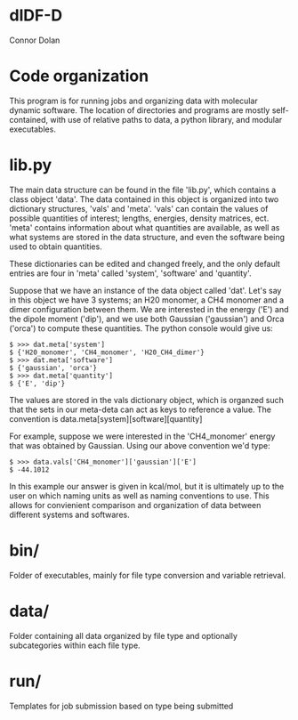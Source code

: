 # dlDF-D
Connor Dolan


# Code organization

This program is for running jobs and organizing data with molecular dynamic software.
The location of directories and programs are mostly self-contained, with
use of relative paths to data, a python library, and modular executables. 

# lib.py

The main data structure can be found in the file 'lib.py', which contains a class object 'data'.
The data contained in this object is organized into two dictionary structures, 'vals' and 'meta'.
'vals' can contain the values of possible quantities of interest; lengths, energies, density matrices, ect. 
'meta' contains information about what quantities are available, as well as what systems are stored in the
data structure, and even the software being used to obtain quantities.

These dictionaries can be edited and changed freely, and the only default entries are four in 'meta'
called 'system', 'software' and 'quantity'.

Suppose that we have an instance of the data object called 'dat'.
Let's say in this object we have 3 systems; an H20 monomer, a CH4 monomer and a dimer configuration between them.
We are interested in the energy ('E') and the dipole moment ('dip'), and we use both Gaussian ('gaussian') and Orca ('orca')
to compute these quantities. The python console would give us:

	$ >>> dat.meta['system']
	$ {'H20_monomer', 'CH4_monomer', 'H20_CH4_dimer'}	
	$ >>> dat.meta['software']
	$ {'gaussian', 'orca'}
	$ >>> dat.meta['quantity']
	$ {'E', 'dip'}

The values are stored in the vals dictionary object, which is organzed such that the sets in our meta-deta
can act as keys to reference a value. The convention is data.meta[system][software][quantity]

For example, suppose we were interested in the 'CH4_monomer' energy that was obtained by Gaussian.
Using our above convention we'd type:

	$ >>> data.vals['CH4_monomer']['gaussian']['E']
	$ -44.1012

In this example our answer is given in kcal/mol, but it is ultimately up to the user on which naming units as well
as naming conventions to use. This allows for convienient comparison and organization of data between different systems
and softwares. 


# bin/

Folder of executables, mainly for file type conversion and variable retrieval. 

# data/

Folder containing all data organized by file type and optionally subcategories within each file type.

# run/

Templates for job submission based on type being submitted


